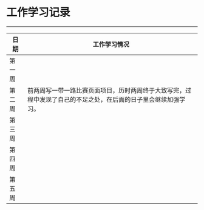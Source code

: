 # 工作学习记录

****
	
|日期|工作学习情况|
|---|---
|第一周|
|第二周|前两周写一带一路比赛页面项目，历时两周终于大致写完，过程中发现了自己的不足之处，在后面的日子里会继续加强学习。
|第三周|
|第四周|
|第五周|
